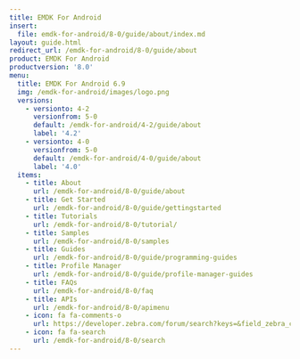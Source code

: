```yaml
---
title: EMDK For Android
insert:
  file: emdk-for-android/8-0/guide/about/index.md
layout: guide.html
redirect_url: /emdk-for-android/8-0/guide/about
product: EMDK For Android
productversion: '8.0'
menu:
  title: EMDK For Android 6.9
  img: /emdk-for-android/images/logo.png
  versions:
    - versionto: 4-2
      versionfrom: 5-0
      default: /emdk-for-android/4-2/guide/about
      label: '4.2'
    - versionto: 4-0
      versionfrom: 5-0
      default: /emdk-for-android/4-0/guide/about
      label: '4.0'
  items:
    - title: About
      url: /emdk-for-android/8-0/guide/about
    - title: Get Started
      url: /emdk-for-android/8-0/guide/gettingstarted
    - title: Tutorials
      url: /emdk-for-android/8-0/tutorial/
    - title: Samples
      url: /emdk-for-android/8-0/samples
    - title: Guides
      url: /emdk-for-android/8-0/guide/programming-guides
    - title: Profile Manager
      url: /emdk-for-android/8-0/guide/profile-manager-guides
    - title: FAQs
      url: /emdk-for-android/8-0/faq
    - title: APIs
      url: /emdk-for-android/8-0/apimenu
    - icon: fa fa-comments-o
      url: https://developer.zebra.com/forum/search?keys=&field_zebra_curated_tags_tid%5B%5D=184 
    - icon: fa fa-search
      url: /emdk-for-android/8-0/search
---
```


